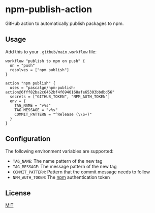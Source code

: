 # npm-publish-action

GitHub action to automatically publish packages to npm.

## Usage

Add this to your `.github/main.workflow` file:

```
workflow "publish to npm on push" {
  on = "push"
  resolves = ["npm publish"]
}

action "npm publish" {
  uses = "pascalgn/npm-publish-action@6fff82ba2c6462bf4f6940168afe65303bbdbd56"
  secrets = ["GITHUB_TOKEN", "NPM_AUTH_TOKEN"]
  env = {
    TAG_NAME = "v%s"
    TAG_MESSAGE = "v%s"
    COMMIT_PATTERN = "^Release (\\S+)"
  }
}
```

## Configuration

The following environment variables are supported:

- `TAG_NAME`: The name pattern of the new tag
- `TAG_MESSAGE`: The message pattern of the new tag
- `COMMIT_PATTERN`: Pattern that the commit message needs to follow
- `NPM_AUTH_TOKEN`: The [npm](https://www.npmjs.com/) authentication token

## License

[MIT](LICENSE)
